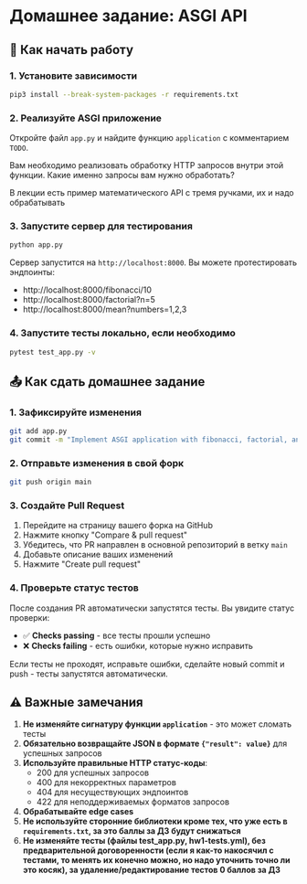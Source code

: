 # Домашнее задание: ASGI API

## 🚀 Как начать работу


### 1. Установите зависимости
```bash
pip3 install --break-system-packages -r requirements.txt
```

### 2. Реализуйте ASGI приложение
Откройте файл `app.py` и найдите функцию `application` с комментарием `TODO`.

Вам необходимо реализовать обработку HTTP запросов внутри этой функции. Какие именно запросы вам нужно обработать?

В лекции есть пример математического API с тремя ручками, их и надо обрабатывать


### 3. Запустите сервер для тестирования
```bash
python app.py
```

Сервер запустится на `http://localhost:8000`. Вы можете протестировать эндпоинты:
- http://localhost:8000/fibonacci/10
- http://localhost:8000/factorial?n=5
- http://localhost:8000/mean?numbers=1,2,3

### 4. Запустите тесты локально, если необходимо
```bash
pytest test_app.py -v
```

## 📤 Как сдать домашнее задание

### 1. Зафиксируйте изменения
```bash
git add app.py
git commit -m "Implement ASGI application with fibonacci, factorial, and mean endpoints"
```

### 2. Отправьте изменения в свой форк
```bash
git push origin main
```

### 3. Создайте Pull Request
1. Перейдите на страницу вашего форка на GitHub
2. Нажмите кнопку "Compare & pull request"
3. Убедитесь, что PR направлен в основной репозиторий в ветку `main`
4. Добавьте описание ваших изменений
5. Нажмите "Create pull request"

### 4. Проверьте статус тестов
После создания PR автоматически запустятся тесты. Вы увидите статус проверки:
- ✅ **Checks passing** - все тесты прошли успешно
- ❌ **Checks failing** - есть ошибки, которые нужно исправить

Если тесты не проходят, исправьте ошибки, сделайте новый commit и push - тесты запустятся автоматически.

## ⚠️ Важные замечания

1. **Не изменяйте сигнатуру функции `application`** - это может сломать тесты
2. **Обязательно возвращайте JSON в формате `{"result": value}`** для успешных запросов
3. **Используйте правильные HTTP статус-коды**:
   - 200 для успешных запросов
   - 400 для некорректных параметров
   - 404 для несуществующих эндпоинтов
   - 422 для неподдерживаемых форматов запросов
4. **Обрабатывайте edge cases**
5. **Не используйте сторонние библиотеки кроме тех, что уже есть в `requirements.txt`, за это баллы за ДЗ будут снижаться**
6. **Не изменяйте тесты (файлы test_app.py, hw1-tests.yml), без предварительной договоренности (если я как-то накосячил с тестами, то менять их конечно можно, но надо уточнить точно ли это косяк), за удаление/редактирование тестов 0 баллов за ДЗ**
